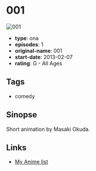 # 001

![001](https://cdn.myanimelist.net/images/anime/6/71882.jpg)

-   **type**: ona
-   **episodes**: 1
-   **original-name**: 001
-   **start-date**: 2013-02-07
-   **rating**: G - All Ages

## Tags

-   comedy

## Sinopse

Short animation by Masaki Okuda.

## Links

-   [My Anime list](https://myanimelist.net/anime/29978/001)
